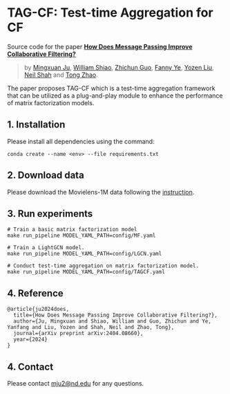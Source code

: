 # TAG-CF: Test-time Aggregation for CF

Source code for the paper **[How Does Message Passing Improve Collaborative Filtering?](https://arxiv.org/abs/2404.08660)** 
>by [Mingxuan Ju](https://scholar.google.com/citations?user=qNoO67AAAAAJ&hl=en&oi=ao), [William Shiao](https://scholar.google.com/citations?user=TIq-P5AAAAAJ&hl=en&oi=ao), [Zhichun Guo](https://scholar.google.com/citations?user=BOFfWR0AAAAJ&hl=en&oi=ao), [Fanny Ye](https://scholar.google.com/citations?user=egjr888AAAAJ&hl=en&oi=ao), [Yozen Liu](https://scholar.google.com/citations?user=i3U2JjEAAAAJ&hl=en&oi=ao), [Neil Shah](https://scholar.google.com/citations?user=Qut69OgAAAAJ&hl=en&oi=ao) and [Tong Zhao](https://scholar.google.com/citations?user=05cRc-MAAAAJ&hl=en&oi=ao).

The paper proposes TAG-CF which is a test-time aggregation framework that can be utilized as a plug-and-play module to enhance the performance of matrix factorization models. 

## 1. Installation

Please install all dependencies using the command:
```
conda create --name <env> --file requirements.txt
```

## 2. Download data

Please download the Movielens-1M data following the [instruction](./dataset/README.md).

## 3. Run experiments

```
# Train a basic matrix factorization model
make run_pipeline MODEL_YAML_PATH=config/MF.yaml

# Train a LightGCN model. 
make run_pipeline MODEL_YAML_PATH=config/LGCN.yaml

# Conduct test-time aggregation on matrix factorization model.
make run_pipeline MODEL_YAML_PATH=config/TAGCF.yaml
```

## 4. Reference
```
@article{ju2024does,
  title={How Does Message Passing Improve Collaborative Filtering?},
  author={Ju, Mingxuan and Shiao, William and Guo, Zhichun and Ye, Yanfang and Liu, Yozen and Shah, Neil and Zhao, Tong},
  journal={arXiv preprint arXiv:2404.08660},
  year={2024}
}
```

## 4. Contact
Please contact mju2@nd.edu for any questions.

